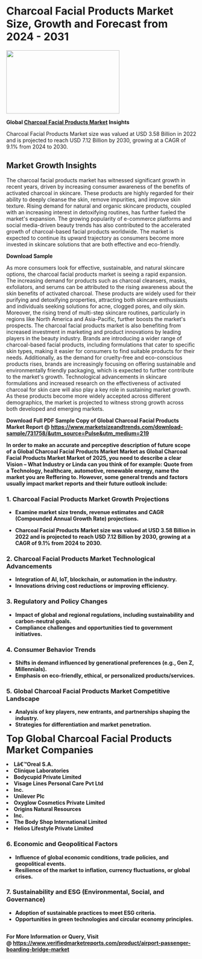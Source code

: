 <H1>Charcoal Facial Products Market Size, Growth and Forecast from 2024 - 2031</H1><img class="aligncenter size-medium wp-image-584254" src="https://thirdeyenews.in/wp-content/uploads/2024/09/Global-Market-Research-300x168.jpeg" alt="" width="300" height="168" /><p><strong>Global&nbsp;<a href="https://www.marketsizeandtrends.com/download-sample/731758/&amp;utm_source=Pulse&amp;utm_medium=219">Charcoal Facial Products Market</a> Insights</strong></p><p>Charcoal Facial Products Market size was valued at USD 3.58 Billion in 2022 and is projected to reach USD 7.12 Billion by 2030, growing at a CAGR of 9.1% from 2024 to 2030.</p><p><h2>Market Growth Insights</h2> <p>The charcoal facial products market has witnessed significant growth in recent years, driven by increasing consumer awareness of the benefits of activated charcoal in skincare. These products are highly regarded for their ability to deeply cleanse the skin, remove impurities, and improve skin texture. Rising demand for natural and organic skincare products, coupled with an increasing interest in detoxifying routines, has further fueled the market's expansion. The growing popularity of e-commerce platforms and social media-driven beauty trends has also contributed to the accelerated growth of charcoal-based facial products worldwide. The market is expected to continue its upward trajectory as consumers become more invested in skincare solutions that are both effective and eco-friendly.</p> <p><strong>Download Sample</strong></p> <p>As more consumers look for effective, sustainable, and natural skincare options, the charcoal facial products market is seeing a rapid expansion. The increasing demand for products such as charcoal cleansers, masks, exfoliators, and serums can be attributed to the rising awareness about the skin benefits of activated charcoal. These products are widely used for their purifying and detoxifying properties, attracting both skincare enthusiasts and individuals seeking solutions for acne, clogged pores, and oily skin. Moreover, the rising trend of multi-step skincare routines, particularly in regions like North America and Asia-Pacific, further boosts the market's prospects. The charcoal facial products market is also benefiting from increased investment in marketing and product innovations by leading players in the beauty industry. Brands are introducing a wider range of charcoal-based facial products, including formulations that cater to specific skin types, making it easier for consumers to find suitable products for their needs. Additionally, as the demand for cruelty-free and eco-conscious products rises, brands are increasingly focusing on offering sustainable and environmentally friendly packaging, which is expected to further contribute to the market's growth. Technological advancements in skincare formulations and increased research on the effectiveness of activated charcoal for skin care will also play a key role in sustaining market growth. As these products become more widely accepted across different demographics, the market is projected to witness strong growth across both developed and emerging markets.</p> <p><strong></p><p><span class=""><strong>Download Full PDF Sample Copy of Global Charcoal Facial Products Market Report</strong> @ <a href="https://www.marketsizeandtrends.com/download-sample/731758/&amp;utm_source=Pulse&amp;utm_medium=219" target="_blank">https://www.marketsizeandtrends.com/download-sample/731758/&amp;utm_source=Pulse&amp;utm_medium=219</a></span></p><p>In order to make an accurate and perceptive description of future scope of a Global&nbsp;Charcoal Facial Products Market Market as Global&nbsp;Charcoal Facial Products Market Market of 2025, you need to describe a clear Vision &ndash; What Industry or Linda can you think of for example: Quote from a Technology, healthcare, automotive, renewable energy, name the market you are Reffering to. However, some general trends and factors usually impact market reports and their future outlook include:</p><h3>1.&nbsp;<strong>Charcoal Facial Products Market Growth Projections</strong></h3><ul><li>Examine market size trends, revenue estimates and CAGR (Compounded Annual Growth Rate) projections.</li><li><p>Charcoal Facial Products Market size was valued at USD 3.58 Billion in 2022 and is projected to reach USD 7.12 Billion by 2030, growing at a CAGR of 9.1% from 2024 to 2030.</p></li></ul><h3>2.&nbsp;<strong>Charcoal Facial Products Market Technological Advancements</strong></h3><ul><li>Integration of AI, IoT, blockchain, or automation in the industry.</li><li>Innovations driving cost reductions or improving efficiency.</li></ul><h3>3.&nbsp;<strong>Regulatory and Policy Changes</strong></h3><ul><li>Impact of global and regional regulations, including sustainability and carbon-neutral goals.</li><li>Compliance challenges and opportunities tied to government initiatives.</li></ul><h3>4.&nbsp;<strong>Consumer Behavior Trends</strong></h3><ul><li>Shifts in demand influenced by generational preferences (e.g., Gen Z, Millennials).</li><li>Emphasis on eco-friendly, ethical, or personalized products/services.</li></ul><h3>5.&nbsp;<strong>Global Charcoal Facial Products Market Competitive Landscape</strong></h3><ul><li>Analysis of key players, new entrants, and partnerships shaping the industry.</li><li>Strategies for differentiation and market penetration.</li></ul><p data-pm-slice="1 1 []"><span style="color: inherit; font-family: inherit; font-size: 25px;">Top Global Charcoal Facial Products Market Companies</span></p><div class="" data-test-id=""><p><li>Lâ€™Oreal S.A.</li><li> Clinique Laboratories</li><li> Bodycupid Private Limited</li><li> Visage Lines Personal Care Pvt Ltd</li><li> Inc.</li><li> Unilever Plc</li><li> Oxyglow Cosmetics Private Limited</li><li> Origins Natural Resources</li><li> Inc.</li><li> The Body Shop International Limited</li><li> Helios Lifestyle Private Limited</li></p></div><h3>6.&nbsp;<strong>Economic and Geopolitical Factors</strong></h3><ul><li>Influence of global economic conditions, trade policies, and geopolitical events.</li><li>Resilience of the market to inflation, currency fluctuations, or global crises.</li></ul><h3>7.&nbsp;<strong>Sustainability and ESG (Environmental, Social, and Governance)</strong></h3><ul><li>Adoption of sustainable practices to meet ESG criteria.</li><li>Opportunities in green technologies and circular economy principles.</li></ul><h2><strong style="font-size: 14px;">For More Information or Query, Visit @&nbsp;</strong><a style="background-color: #ffffff; font-size: 14px;" href="https://www.marketsizeandtrends.com/report/charcoal-facial-products-market/" target="_blank">https://www.verifiedmarketreports.com/product/airport-passenger-boarding-bridge-market</a></h2>
